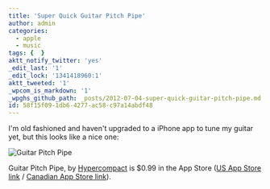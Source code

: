 ```yaml
---
title: 'Super Quick Guitar Pitch Pipe'
author: admin
categories:
  - apple
  - music
tags: {  }
aktt_notify_twitter: 'yes'
_edit_last: '1'
_edit_lock: '1341418960:1'
aktt_tweeted: '1'
_wpcom_is_markdown: '1'
_wpghs_github_path: _posts/2012-07-04-super-quick-guitar-pitch-pipe.md
id: 58f15f09-1db6-4277-ac58-c97a14abdf48
---
```

<p>I'm old fashioned and haven't upgraded to a iPhone app to tune my guitar yet, but this looks like a nice one:</p>
<p><img src="https://chrisenns.com/wp-content/uploads/2012/07/Guitar-PItch-Pipe.png" alt="Guitar Pitch Pipe" title="Guitar Pitch Pipe" class="aligncenter size-full wp-image-20535" /></p>
<p>Guitar Pitch Pipe, by <a href="http://hypercompact.com/pitchpipe/">Hypercompact</a> is $0.99 in the App Store (<a href="http://click.linksynergy.com/fs-bin/stat?id=6PFrOqNV4B8&offerid=146261&type=3&subid=0&tmpid=1826&RD_PARM1=http%253A%252F%252Fitunes.apple.com%252Fus%252Fapp%252Fguitar-pitch-pipe%252Fid538412440%253Fmt%253D8%2526uo%253D4%2526partnerId%253D30" target="itunes_store">US App Store link</a> / <a href="http://click.linksynergy.com/fs-bin/stat?id=6PFrOqNV4B8&offerid=146261&type=3&subid=0&tmpid=1826&RD_PARM1=http%253A%252F%252Fitunes.apple.com%252Fca%252Fapp%252Fguitar-pitch-pipe%252Fid538412440%253Fmt%253D8%2526uo%253D4%2526partnerId%253D30" target="itunes_store">Canadian App Store link</a>).</p>
